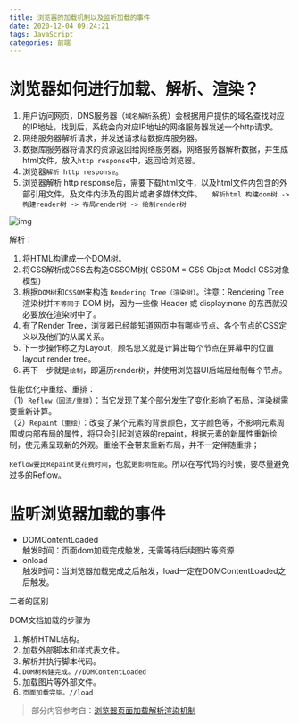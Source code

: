 ```yaml
---
title: 浏览器的加载机制以及监听加载的事件
date: 2020-12-04 09:24:21
tags: JavaScript
categories: 前端
---
```

<script type="text/javascript" src="/js/bai.js"></script>


# 浏览器如何进行加载、解析、渲染？
1. 用户访问网页，DNS服务器（`域名解析`系统）会根据用户提供的域名查找对应的IP地址，找到后，系统会向对应IP地址的网络服务器发送一个http请求。
2. 网络服务器解析请求，并发送请求给数据库服务器。
3. 数据库服务器将请求的资源返回给网络服务器，网络服务器解析数据，并生成html文件，放入`http response`中，返回给浏览器。
4. 浏览器`解析 http response`。
5. 浏览器解析 http response后，需要下载html文件，以及html文件内包含的外部引用文件，及文件内涉及的图片或者多媒体文件。
　`解析html 构建dom树 -> 构建render树 -> 布局render树 -> 绘制render树 `
<!-- more -->
![img](1.png)

解析：
1. 将HTML构建成一个DOM树。
2. 将CSS解析成CSS去构造CSSOM树( CSSOM = CSS Object Model CSS对象模型)
3. 根据`DOM树`和`CSSOM`来构造 `Rendering Tree（渲染树）`。注意：Rendering Tree 渲染树并`不等同于` DOM 树，因为一些像 Header 或 display:none 的东西就没必要放在渲染树中了。
4. 有了Render Tree，浏览器已经能知道网页中有哪些节点、各个节点的CSS定义以及他们的从属关系。
5. 下一步操作称之为Layout，顾名思义就是计算出每个节点在屏幕中的位置 layout render tree。
6. 再下一步就是`绘制`，即遍历render树，并使用浏览器UI后端层绘制每个节点。

性能优化中重绘、重排：  
（1）`Reflow（回流/重排`）：当它发现了某个部分发生了变化影响了布局，渲染树需要重新计算。  
（2）`Repaint（重绘`）：改变了某个元素的背景颜色，文字颜色等，不影响元素周围或内部布局的属性，将只会引起浏览器的repaint，根据元素的新属性重新绘制，使元素呈现新的外观。重绘不会带来重新布局，并不一定伴随重排；

`Reflow要比Repaint更花费时间`，也就`更影响性能`。所以在写代码的时候，要尽量避免过多的Reflow。

# 监听浏览器加载的事件
- DOMContentLoaded  
触发时间：页面dom加载完成触发，无需等待后续图片等资源
- onload  
触发时间：当浏览器加载完成之后触发，load一定在DOMContentLoaded之后触发。

二者的区别

DOM文档加载的步骤为  
1. 解析HTML结构。
2. 加载外部脚本和样式表文件。
3. 解析并执行脚本代码。
4. `DOM树构建完成。//DOMContentLoaded`
5. 加载图片等外部文件。
6. `页面加载完毕。//load`

> 部分内容参考自：[浏览器页面加载解析渲染机制](https://blog.csdn.net/baidu_30668495/article/details/83069761?ops_request_misc=%257B%2522request%255Fid%2522%253A%2522160704333019195265145954%2522%252C%2522scm%2522%253A%252220140713.130102334.pc%255Fall.%2522%257D&request_id=160704333019195265145954&biz_id=0&utm_medium=distribute.pc_search_result.none-task-blog-2~all~first_rank_v2~rank_v28-3-83069761.pc_search_result_cache&utm_term=%E6%B5%8F%E8%A7%88%E5%99%A8%E5%8A%A0%E8%BD%BD%E6%9C%BA%E5%88%B6&spm=1018.2118.3001.4449)